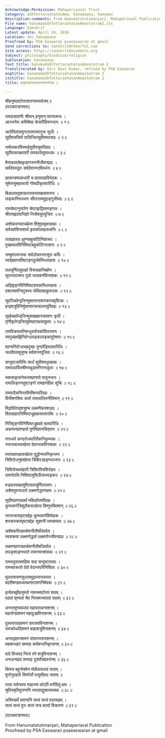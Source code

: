 ```yaml
---
Acknowledge-Permission: Mahaperiyaval Trust
Category: aShTottarashatanAma, hanumaana, hanuman
Description-comments: From Hanumatstutimanjari, Mahaperiaval Publication
File name: hanumadaShTottarashatanAmastotram2.itx
Language: Sanskrit
Latest update: April 24, 2016
Location: doc_hanumaana
Proofread by: PSA Easwaran psaeaswaran at gmail
Send corrections to: Sanskrit@cheerful.com
Site access: https://sanskritdocuments.org
Subject: philosophy/hinduism/religion
Sublocation: hanumaana
Text title: hanumadaShTottarashatanAmastotram 2
Transliterated by: Shri Devi Kumar, refined by PSA Easwaran
engtitle: hanumadaShTottarashatanAmastotram 2
itxtitle: hanumadaShTottarashatanAmastotram 2
title: हनुमदष्टोत्तरशतनामस्तोत्रम् २

---
```

  
 श्रीहनुमदष्टोत्तरशतनामस्तोत्रम् २   
(पाञ्चरात्रागमतः)  
  
रामदासाग्रणीः श्रीमान् हनूमान् पवनात्मजः ।  
आञ्जनेयः कपिश्रेष्ठः केसरीप्रियनन्दनः ॥ १॥  
  
आरोपितांसयुगलरामरामानुजः सुधीः ।  
सुग्रीवसचिवो वालिजितसुग्रीवमाल्यदः ॥ २॥  
  
रामोपकारविस्मर्तृसुग्रीवसुमतिप्रदः ।  
सुग्रीवसत्पक्षपाती रामकार्यसुसाधकः ॥ ३॥  
  
मैनाकाश्लेषकृन्नागजननीजीवनप्रदः ।  
सर्वदेवस्तुतः सर्वदेवानन्दविवर्धनः ॥ ४॥  
  
छायान्त्रमालाधारी च छायाग्रहविभेदकः ।  
सुमेरुसुमहाकायो गोष्पदीकृतवारिधिः ॥  
  
बिडालसदृशाकारस्तप्तताम्रसमाननः ।  
लङ्कानिभञ्जनः सीताराममुद्राङ्गुलीयदः ॥ ६॥  
  
रामचेष्टानुसारेण चेष्टाकृद्विश्वमङ्गलः ।  
श्रीरामहृदयाभिज्ञो निःशेषसुरपूजितः ॥ ७॥  
  
अशोकवनसञ्च्छेत्ता शिंशुपावृक्षरक्षकः ।  
सर्वरक्षोविनाशार्थं कृतकोलाहलध्वनिः ॥ ८॥  
  
तलप्रहारतः क्षुण्णबहुकोटिनिशाचरः ।  
पुच्छघातविनिष्पिष्टबहुकोटिनराशनः ॥ ९॥  
  
जम्बुमाल्यन्तकः सर्वलोकान्तरसुतः कपिः ।  
स्वदेहप्राप्तपिष्टाङ्गदुर्धर्षाभिधराक्षसः ॥ १०॥  
  
तलचूर्णितयूपाक्षो विरूपाक्षनिबर्हणः ।  
सुरान्तरात्मनः पुत्रो भासकर्णविनाशकः ॥ ११॥  
  
अद्रिशृङ्गविनिष्पिष्टप्रघसाभिधराक्षसः ।  
दशास्यमन्त्रिपुत्रघ्नः पोथिताक्षकुमारकः ॥ १२॥  
  
सुवञ्चितेन्द्रजिन्मुक्तनानाशस्त्रास्त्रवृष्टिकः ।  
इन्द्रशत्रुविनिर्मुक्तशस्त्राचाल्यसुविग्रहः ॥ १३॥  
  
सुखेच्छयेन्द्रजिन्मुक्तब्रह्मास्त्रवशगः कृती ।  
तृणीकृतेन्द्रजित्पूर्वमहाराक्षसयूथपः ॥ १४॥  
  
रामविक्रमसत्सिन्धुस्तोत्रकोपितरावणः ।  
स्वपुच्छवह्निनिर्दग्धलङ्कालङ्कापुरेश्वरः ॥ १५॥  
  
वह्न्यनिर्दग्धाच्छपुच्छः पुनर्लङ्घितवारिधिः ।  
जलदैवतसूनुश्च सर्ववानरपूजितः ॥ १६॥  
  
सन्तुष्टःकपिभिः सार्धं सुग्रीवमधुभक्षकः ।  
रामपादार्पितश्रीमच्चूडामणिरनाकुलः ॥ १७॥  
  
भक्त्याकृतानेकरामप्रणामो वायुनन्दनः ।  
रामालिङ्गनतुष्टाङ्गो रामप्राणप्रियः शुचिः ॥ १८॥  
  
रामपादैकनिरतविभीषणपरिग्रहः ।  
विभीषणश्रियः कर्ता रामलालितनीतिमान् ॥ १९॥  
  
विद्रावितेन्द्रशत्रुश्च लक्ष्मणैकयशःप्रदः ।  
शिलाप्रहारनिष्पिष्टधूम्राक्षरथसारथिः ॥ २०॥  
  
गिरिशृङ्गविनिष्पिष्टधूम्राक्षो बलवारिधिः ।  
अकम्पनप्राणहर्ता पूर्णविज्ञानचिद्घनः ॥ २१॥  
  
रणाध्वरे कण्ठरोधमारितैकनिकुम्भकः ।  
नरान्तकरथच्छेत्ता देवान्तकविनाशकः ॥ २२॥  
  
मत्ताख्यराक्षसच्छेत्ता युद्धोन्मत्तनिकृन्तनः ।  
त्रिशिरोधनुषश्छेत्ता त्रिशिरःखड्गभञ्जनः ॥ २३॥  
  
त्रिशिरोरथसंहारी त्रिशिरस्त्रिशिरोहरः ।  
रावणोरसि निष्पिष्टमुष्टिर्दैत्यभयङ्करः ॥ २४॥  
  
वज्रकल्पमहामुष्टिघातचूर्णितरावणः ।  
अशेषभुवनाधारो लक्ष्मणोद्धरणक्षमः ॥ २५॥  
  
सुग्रीवप्राणरक्षार्थं मक्षिकोपमविग्रहः ।  
कुम्भकर्णत्रिशूलैकसञ्छेत्ता विष्णुभक्तिमान् ॥ २६॥  
  
नागास्त्रास्पृष्टसद्देहः कुम्भकर्णविमोहकः ।  
शस्त्रास्त्रास्पृष्टसद्देहः सुज्ञानी रामसम्मतः ॥ २७॥  
  
अशेषकपिरक्षार्थमानीतौषधिपर्वतः ।  
स्वशक्त्या लक्ष्मणोद्धर्ता लक्ष्मणोज्जीवनप्रदः ॥ २८॥  
  
लक्ष्मणप्राणरक्षार्थमानीतौषधिपर्वतः ।  
तपःकृशाङ्गभरते रामागमनशंसकः ॥ २९॥  
  
रामस्तुतस्वमहिमा सदा सन्दृष्टराघवः ।  
रामच्छत्रधरो देवो वेदान्तपरिनिष्ठितः ॥ ३०॥  
  
मूलरामायणसुधासमुद्रस्नानतत्परः ।  
बदरीषण्डमध्यस्थनारायणनिषेवकः ॥ ३१॥  
  
इत्येतच्छ्रीहनूमतो नामनमष्टोत्तरं शतम् ।  
पठतां शृण्वतां चैव नित्यमभ्यसतां सताम् ॥ ३२॥  
  
अनन्तपुण्यफलदं महापातकनाशनम् ।  
महारोगप्रशमनं महादुःखविनाशनम् ॥ ३३॥  
  
दुस्तरापत्प्रशमनं तापत्रयविनाशनम् ।  
रामक्रोधादिशमनं बाह्यशत्रुविनाशनम् ॥ ३४॥  
  
अनाद्यज्ञानशमनं संसारभयनाशनम् ।  
महाबन्धहरं सम्यक् कर्मबन्धनिकृन्तनम् ॥ ३५॥  
  
वादे विजयदं नित्यं रणे शत्रुविनाशनम् ।  
धनधान्यप्रदं सम्यक् पुत्रपौत्रप्रवर्धनम् ॥ ३६॥  
  
किमत्र बहुनोक्तेन मोक्षैकफलदं सताम् ।  
पूर्णानुग्रहतो विष्णोर्यो वायुर्मोक्षदः सताम् ॥  
  
तस्य स्तोत्रस्य माहात्म्यं कोऽपि वर्णयितुं क्षमः ।  
श्रुतिस्मृतिपुराणानि भारताद्युक्तयस्तथा ॥ ३८॥  
  
अस्मिन्नर्थे प्रमाणानि सत्यं सत्यं वदाम्यहम् ।  
सत्यं सत्यं पुनः सत्यं नात्र कार्या विचारणा ॥ ३९॥  
  
(पाञ्चरात्रागमतः)  
  
  
  
  
  
From Hanumatstutimanjari, Mahaperiaval Publication  
Proofread by PSA Easwaran psaeaswaran at gmail  
  
